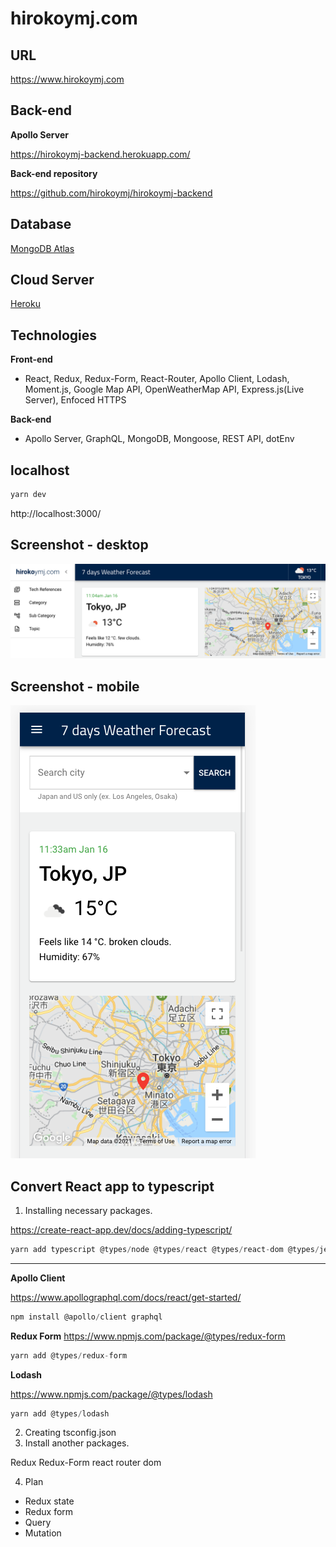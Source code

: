 <h1>hirokoymj.com</h1>

## URL

https://www.hirokoymj.com

## Back-end

**Apollo Server**

https://hirokoymj-backend.herokuapp.com/

**Back-end repository**

https://github.com/hirokoymj/hirokoymj-backend

## Database

[MongoDB Atlas](https://www.mongodb.com/cloud/atlas)

## Cloud Server

[Heroku](https://dashboard.heroku.com/apps)

## Technologies

**Front-end**

- React, Redux, Redux-Form, React-Router, Apollo Client, Lodash, Moment.js, Google Map API, OpenWeatherMap API, Express.js(Live Server), Enfoced HTTPS

**Back-end**

- Apollo Server, GraphQL, MongoDB, Mongoose, REST API, dotEnv

## localhost

```js
yarn dev
```

http://localhost:3000/

## Screenshot - desktop

![](src/Assets/hirokoymj-com-desktop.png)

## Screenshot - mobile

![](src/Assets/hirokoymj-com-mobile.png)

## Convert React app to typescript

1. Installing necessary packages.

https://create-react-app.dev/docs/adding-typescript/

```js
yarn add typescript @types/node @types/react @types/react-dom @types/jest
```

<hr />

**Apollo Client**

https://www.apollographql.com/docs/react/get-started/

```js
npm install @apollo/client graphql
```

**Redux Form**
https://www.npmjs.com/package/@types/redux-form

```js
yarn add @types/redux-form
```

**Lodash**

https://www.npmjs.com/package/@types/lodash

```js
yarn add @types/lodash
```

2. Creating tsconfig.json
3. Install another packages.

Redux
Redux-Form
react router dom

4. Plan

- Redux state
- Redux form
- Query
- Mutation
